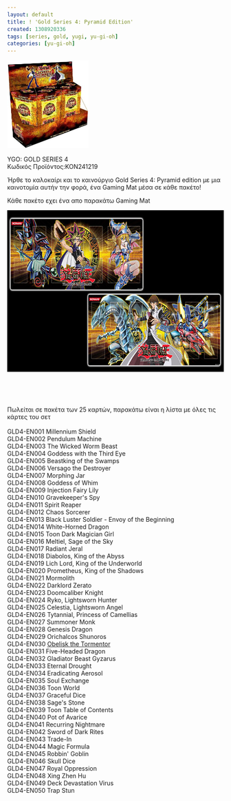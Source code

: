 ```yaml
---
layout: default
title: ! 'Gold Series 4: Pyramid Edition'
created: 1308920336
tags: [series, gold, yugi, yu-gi-oh]
categories: [yu-gi-oh]
---
```

<p class="rtecenter">
	<img alt="" src="/assets/images/GOLDSERIES.jpg" style="width: 189px; height: 204px;" /></p>
<p>
	<span class="text01">YGO: GOLD SERIES 4</span><br />
	&Kappa;&omega;&delta;&iota;&kappa;ό&sigmaf; &Pi;&rho;&omicron;ϊό&nu;&tau;&omicron;&sigmaf;:KON241219</p>
<p>
	Ή&rho;&theta;&epsilon; &tau;&omicron; &kappa;&alpha;&lambda;&omicron;&kappa;&alpha;ί&rho;&iota; &kappa;&alpha;&iota; &tau;&omicron; &kappa;&alpha;&iota;&nu;&omicron;ύ&rho;&gamma;&iota;&omicron; Gold Series 4: Pyramid edition &mu;&epsilon; &mu;&iota;&alpha; &kappa;&alpha;&iota;&nu;&omicron;&tau;&omicron;&mu;ί&alpha; &alpha;&upsilon;&tau;ή&nu; &tau;&eta;&nu; &phi;&omicron;&rho;ά, έ&nu;&alpha; Gaming Mat &mu;έ&sigma;&alpha; &sigma;&epsilon; &kappa;ά&theta;&epsilon; &pi;&alpha;&kappa;έ&tau;&omicron;!</p>
<p>
	&Kappa;ά&theta;&epsilon; &pi;&alpha;&kappa;έ&tau;&omicron; &epsilon;&chi;&epsilon;&iota; έ&nu;&alpha; &alpha;&pi;&omicron; &pi;&alpha;&rho;&alpha;&kappa;ά&tau;&omega; Gaming Mat</p>
<p>
	<img alt="" src="/assets/images/gs03_mats1.jpg" style="width: 650px; height: 375px;" /></p>
<p class="rtecenter">
	&nbsp;</p>
<p class="rtecenter">
	&nbsp;</p>
<p>
	&Pi;&omega;&lambda;&epsilon;ί&tau;&alpha;&iota; &sigma;&epsilon; &pi;&alpha;&kappa;έ&tau;&alpha; &tau;&omega;&nu; 25 &kappa;&alpha;&rho;&tau;ώ&nu;, &pi;&alpha;&rho;&alpha;&kappa;ά&tau;&omega; &epsilon;ί&nu;&alpha;&iota; &eta; &lambda;ί&sigma;&tau;&alpha; &mu;&epsilon; ό&lambda;&epsilon;&sigmaf; &tau;&iota;&sigmaf; &kappa;ά&rho;&tau;&epsilon;&sigmaf; &tau;&omicron;&upsilon; &sigma;&epsilon;&tau;<br />
	<br />
	GLD4-EN001 Millennium Shield<br />
	GLD4-EN002 Pendulum Machine<br />
	GLD4-EN003 The Wicked Worm Beast<br />
	GLD4-EN004 Goddess with the Third Eye<br />
	GLD4-EN005 Beastking of the Swamps<br />
	GLD4-EN006 Versago the Destroyer<br />
	GLD4-EN007 Morphing Jar<br />
	GLD4-EN008 Goddess of Whim<br />
	GLD4-EN009 Injection Fairy Lily<br />
	GLD4-EN010 Gravekeeper&#39;s Spy<br />
	GLD4-EN011 Spirit Reaper<br />
	GLD4-EN012 Chaos Sorcerer<br />
	GLD4-EN013 Black Luster Soldier - Envoy of the Beginning<br />
	GLD4-EN014 White-Horned Dragon<br />
	GLD4-EN015 Toon Dark Magician Girl<br />
	GLD4-EN016 Meltiel, Sage of the Sky<br />
	GLD4-EN017 Radiant Jeral<br />
	GLD4-EN018 Diabolos, King of the Abyss<br />
	GLD4-EN019 Lich Lord, King of the Underworld<br />
	GLD4-EN020 Prometheus, King of the Shadows<br />
	GLD4-EN021 Mormolith<br />
	GLD4-EN022 Darklord Zerato<br />
	GLD4-EN023 Doomcaliber Knight<br />
	GLD4-EN024 Ryko, Lightsworn Hunter<br />
	GLD4-EN025 Celestia, Lightsworn Angel<br />
	GLD4-EN026 Tytannial, Princess of Camellias<br />
	GLD4-EN027 Summoner Monk<br />
	GLD4-EN028 Genesis Dragon<br />
	GLD4-EN029 Orichalcos Shunoros<br />
	GLD4-EN030 <a href="http://www.squidoo.com/yugioh-egyptian-god-cards">Obelisk the Tormentor</a><br />
	GLD4-EN031 Five-Headed Dragon<br />
	GLD4-EN032 Gladiator Beast Gyzarus<br />
	GLD4-EN033 Eternal Drought<br />
	GLD4-EN034 Eradicating Aerosol<br />
	GLD4-EN035 Soul Exchange<br />
	GLD4-EN036 Toon World<br />
	GLD4-EN037 Graceful Dice<br />
	GLD4-EN038 Sage&#39;s Stone<br />
	GLD4-EN039 Toon Table of Contents<br />
	GLD4-EN040 Pot of Avarice<br />
	GLD4-EN041 Recurring Nightmare<br />
	GLD4-EN042 Sword of Dark Rites<br />
	GLD4-EN043 Trade-In<br />
	GLD4-EN044 Magic Formula<br />
	GLD4-EN045 Robbin&#39; Goblin<br />
	GLD4-EN046 Skull Dice<br />
	GLD4-EN047 Royal Oppression<br />
	GLD4-EN048 Xing Zhen Hu<br />
	GLD4-EN049 Deck Devastation Virus<br />
	GLD4-EN050 Trap Stun</p>
